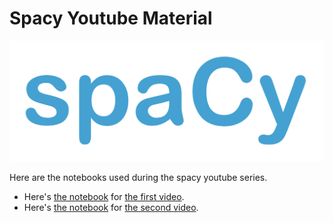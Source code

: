 # Spacy Youtube Material 

![](images/spacy.png)

Here are the notebooks used during the spacy youtube series.

- Here's [the notebook](https://github.com/koaning/spacy-youtube-material/blob/master/01-intro-to-spacy.ipynb) for [the first video](https://www.youtube.com/watch?v=WnGPv6HnBok). 
- Here's [the notebook](https://github.com/koaning/spacy-youtube-material/blob/master/02-match-more-languages.ipynb) for [the second video](https://www.youtube.com/watch?v=WnGPv6HnBok). 
